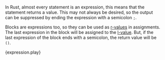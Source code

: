 In Rust, almost every statement is an expression, this means that the statement
returns a value. This may not always be desired, so the output can be
suppressed by ending the expression with a semicolon `;`.

Blocks are expressions too, so they can be used as
[r-values][rvalue]
in assignments. The last expression in the block will be assigned to the
[l-value][lvalue].
But, if the last expression of the block ends with a semicolon, the return
value will be `()`.

{expression.play}

[rvalue]: https://en.wikipedia.org/wiki/Value_%28computer_science%29#lrvalue
[lvalue]: https://en.wikipedia.org/wiki/Value_%28computer_science%29#lrvalue
